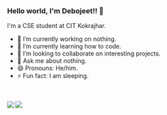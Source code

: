 ### Hello world, I'm Debojeet!! 👋

I'm a CSE student at CIT Kokrajhar.

- 🔭 I’m currently working on nothing.
- 🌱 I’m currently learning how to code.
- 👯 I’m looking to collaborate on interesting projects.
- 💬 Ask me about nothing.
- 😄 Pronouns: He/him.
- ⚡ Fun fact: I am sleeping.

<br>
<p align="left">
 <img align="left" src="https://github-readme-stats.vercel.app/api/top-langs/?username=rickydebojeet&theme=tokyonight&layout=compact" />
</p>
<p align="left">
 <img align="left" src="https://github-readme-stats.vercel.app/api?username=rickydebojeet&count_private=true&show_icons=true&theme=tokyonight"/>
</p>
